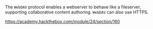 The `WebDAV` protocol enables a webserver to behave like a fileserver, supporting collaborative content authoring. `WebDAV` can also use HTTPS.

https://academy.hackthebox.com/module/24/section/160

